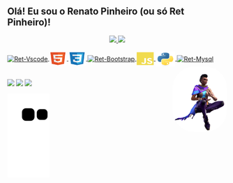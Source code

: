 ## Olá! Eu sou o Renato Pinheiro (ou só Ret Pinheiro)!

<div align="center">
  <a href="https://github.com/retpinheiro">
  <img height="180em" src="https://github-readme-stats.vercel.app/api?username=retpinheiro&show_icons=true&theme=radical&include_all_commits=true&count_private=true"/>
  <img height="180em" src="https://github-readme-stats.vercel.app/api/top-langs/?username=retpinheiro&layout=compact&langs_count=7&theme=radical"/>
</div>
<div style="display: inline_block"><br>

  <img align="center" alt="Ret-Vscode" height="30" width="40" src="https://cdn.jsdelivr.net/gh/devicons/devicon/icons/vscode/vscode-original.svg" />
  <img align="center" alt="Ret-HTML" height="30" width="40" src="https://raw.githubusercontent.com/devicons/devicon/master/icons/html5/html5-original.svg">
  <img align="center" alt="Ret-CSS" height="30" width="40" src="https://raw.githubusercontent.com/devicons/devicon/master/icons/css3/css3-original.svg">
  <img align="center" alt="Ret-Bootstrap" height="35" width="45" src="https://cdn.jsdelivr.net/gh/devicons/devicon/icons/bootstrap/bootstrap-original.svg" />
  <img align="center" alt="Ret-Js" height="30" width="40" src="https://raw.githubusercontent.com/devicons/devicon/master/icons/javascript/javascript-plain.svg">
  <img align="center" alt="Ret-Python" height="35" width="45" src="https://raw.githubusercontent.com/devicons/devicon/master/icons/python/python-original.svg">
  <img align="center" alt="Ret-Mysql" height="30" width="40" src="https://cdn.jsdelivr.net/gh/devicons/devicon/icons/mysql/mysql-original.svg" />

  <img align="right" alt="Rafa-pic" height="150" style="border-radius:50px;" src="https://github.com/retpinheiro/retpinheiro/blob/main/.github/workflows/astrinha.gif?raw=true">
</div>
  
  ##
 
<div> 
  <a href="https://instagram.com/retpinheiro" target="_blank"><img src="https://img.shields.io/badge/-Instagram-%23E4405F?style=for-the-badge&logo=instagram&logoColor=white" target="_blank"></a>
  <a href = "mailto:reehpinheiro.s@gmail.com"><img src="https://img.shields.io/badge/-Gmail-%23333?style=for-the-badge&logo=gmail&logoColor=white" target="_blank"></a>
  <a href="https://www.linkedin.com/in/retpinheiro" target="_blank"><img src="https://img.shields.io/badge/-LinkedIn-%230077B5?style=for-the-badge&logo=linkedin&logoColor=white" target="_blank"></a> 
 
  ![Snake animation](https://github.com/retpinheiro/retpinheiro/blob/output/github-contribution-grid-snake.svg)
 
</div>
